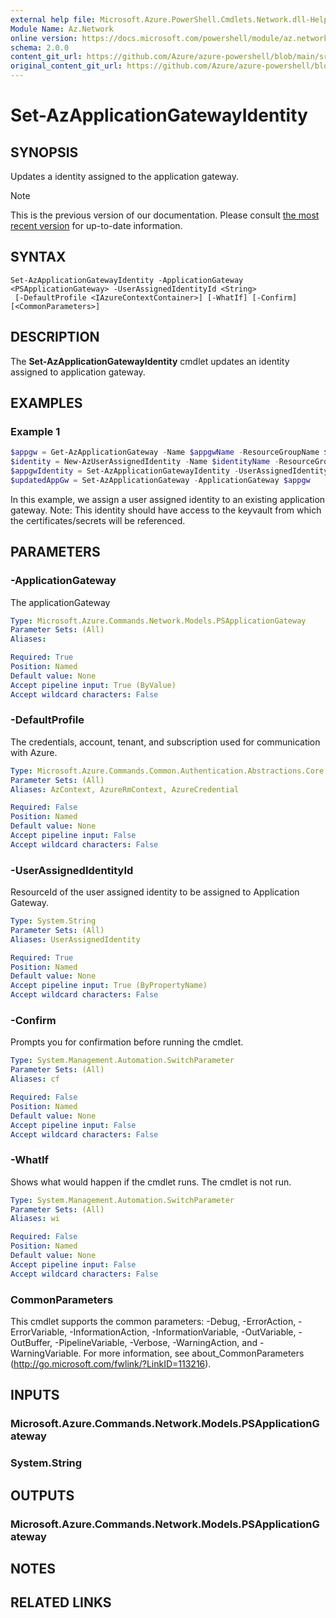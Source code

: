 ```yaml
---
external help file: Microsoft.Azure.PowerShell.Cmdlets.Network.dll-Help.xml
Module Name: Az.Network
online version: https://docs.microsoft.com/powershell/module/az.network/set-azapplicationgatewayidentity
schema: 2.0.0
content_git_url: https://github.com/Azure/azure-powershell/blob/main/src/Network/Network/help/Set-AzApplicationGatewayIdentity.md
original_content_git_url: https://github.com/Azure/azure-powershell/blob/main/src/Network/Network/help/Set-AzApplicationGatewayIdentity.md
---
```


# Set-AzApplicationGatewayIdentity

## SYNOPSIS
Updates a identity assigned to the application gateway.

> [!NOTE]
>This is the previous version of our documentation. Please consult [the most recent version](/powershell/module/az.network/set-azapplicationgatewayidentity) for up-to-date information.

## SYNTAX

```
Set-AzApplicationGatewayIdentity -ApplicationGateway <PSApplicationGateway> -UserAssignedIdentityId <String>
 [-DefaultProfile <IAzureContextContainer>] [-WhatIf] [-Confirm] [<CommonParameters>]
```

## DESCRIPTION
The **Set-AzApplicationGatewayIdentity** cmdlet updates an identity assigned to application gateway.

## EXAMPLES

### Example 1
```powershell
$appgw = Get-AzApplicationGateway -Name $appgwName -ResourceGroupName $rgName
$identity = New-AzUserAssignedIdentity -Name $identityName -ResourceGroupName $rgName -Location $location
$appgwIdentity = Set-AzApplicationGatewayIdentity -UserAssignedIdentity $identity.Id -ApplicationGateway $appgw
$updatedAppGw = Set-AzApplicationGateway -ApplicationGateway $appgw
```

In this example, we assign a user assigned identity to an existing application gateway.
Note: This identity should have access to the keyvault from which the certificates/secrets will be referenced.

## PARAMETERS

### -ApplicationGateway
The applicationGateway

```yaml
Type: Microsoft.Azure.Commands.Network.Models.PSApplicationGateway
Parameter Sets: (All)
Aliases:

Required: True
Position: Named
Default value: None
Accept pipeline input: True (ByValue)
Accept wildcard characters: False
```

### -DefaultProfile
The credentials, account, tenant, and subscription used for communication with Azure.

```yaml
Type: Microsoft.Azure.Commands.Common.Authentication.Abstractions.Core.IAzureContextContainer
Parameter Sets: (All)
Aliases: AzContext, AzureRmContext, AzureCredential

Required: False
Position: Named
Default value: None
Accept pipeline input: False
Accept wildcard characters: False
```

### -UserAssignedIdentityId
ResourceId of the user assigned identity to be assigned to Application Gateway.

```yaml
Type: System.String
Parameter Sets: (All)
Aliases: UserAssignedIdentity

Required: True
Position: Named
Default value: None
Accept pipeline input: True (ByPropertyName)
Accept wildcard characters: False
```

### -Confirm
Prompts you for confirmation before running the cmdlet.

```yaml
Type: System.Management.Automation.SwitchParameter
Parameter Sets: (All)
Aliases: cf

Required: False
Position: Named
Default value: None
Accept pipeline input: False
Accept wildcard characters: False
```

### -WhatIf
Shows what would happen if the cmdlet runs.
The cmdlet is not run.

```yaml
Type: System.Management.Automation.SwitchParameter
Parameter Sets: (All)
Aliases: wi

Required: False
Position: Named
Default value: None
Accept pipeline input: False
Accept wildcard characters: False
```

### CommonParameters
This cmdlet supports the common parameters: -Debug, -ErrorAction, -ErrorVariable, -InformationAction, -InformationVariable, -OutVariable, -OutBuffer, -PipelineVariable, -Verbose, -WarningAction, and -WarningVariable. For more information, see about_CommonParameters (http://go.microsoft.com/fwlink/?LinkID=113216).

## INPUTS

### Microsoft.Azure.Commands.Network.Models.PSApplicationGateway

### System.String

## OUTPUTS

### Microsoft.Azure.Commands.Network.Models.PSApplicationGateway

## NOTES

## RELATED LINKS
